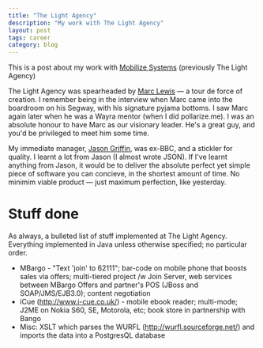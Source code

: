 ```yaml
---
title: "The Light Agency"
description: "My work with The Light Agency"
layout: post
tags: career
category: blog
---
```


This is a post about my work with  [Mobilize Systems](http://www.mobilize-systems.com/) (previously The Light Agency)

The Light Agency was spearheaded by [Marc Lewis](http://www.linkedin.com/profile/view?id=4761107) &mdash; a tour de force of creation. I remember being in the interview when Marc came into the boardroom on his Segway, with his signature pyjama bottoms. I saw Marc again later when he was a Wayra mentor (when I did pollarize.me). I was an absolute honour to have Marc as our visionary leader. He's a great guy, and you'd be privileged to meet him some time.

My immediate manager, [Jason Griffin](http://www.linkedin.com/pub/jason-griffin/2/150/a52), was ex-BBC, and a stickler for quality. I learnt a lot from Jason (I almost wrote JSON). If I've learnt anything from Jason, it would be to deliver the absolute perfect yet simple piece of software you can concieve, in the shortest amount of time. No minimim viable product &mdash; just maximum perfection, like yesterday.

# Stuff done

As always, a bulleted list of stuff implemented at The Light Agency. Everything implemented in Java unless otherwise specified; no particular order.

* MBargo - "Text 'join' to 62111"; bar-code on mobile phone that boosts sales
  via offers; multi-tiered project /w Join Server, web services between MBargo
  Offers and partner's POS (JBoss and SOAP/JMS/EJB3.0); content negotiation
* iCue (http://www.i-cue.co.uk/) - mobile ebook reader; multi-mode; J2ME on
  Nokia S60, SE, Motorola, etc; book store in partnership with Bango
* Misc: XSLT which parses the WURFL (http://wurfl.sourceforge.net/) and imports
  the data into a PostgresQL database
